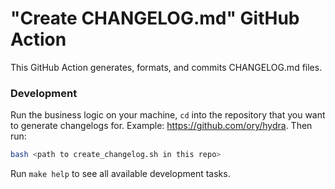 # "Create CHANGELOG.md" GitHub Action

This GitHub Action generates, formats, and commits CHANGELOG.md files.

### Development

Run the business logic on your machine, `cd` into the repository that you want
to generate changelogs for. Example: https://github.com/ory/hydra. Then run:

```sh
bash <path to create_changelog.sh in this repo>
```

Run `make help` to see all available development tasks.
